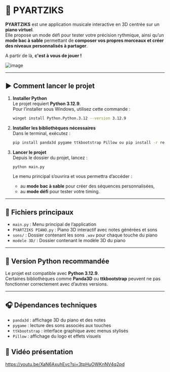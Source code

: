 # 🎵 PYARTZIKS

**PYARTZIKS** est une application musicale interactive en 3D centrée sur un **piano virtuel**.  
Elle propose un mode défi pour tester votre précision rythmique, ainsi qu’un **mode bac à sable** permettant de **composer vos propres morceaux et créer des niveaux personnalisés à partager**.

A partir de là, **c'est à vous de jouer !**

![image](https://github.com/user-attachments/assets/937d7d18-3b3c-4099-b977-85e300a2b809)

---

## ▶️ Comment lancer le projet

1. **Installer Python**  
   Le projet requiert **Python 3.12.9**.  
   Pour l’installer sous Windows, utilisez cette commande :

   ```bash
   winget install Python.Python.3.12 --version 3.12.9
   ```

2. **Installer les bibliothèques nécessaires**  
   Dans le terminal, exécutez :

   ```bash
   pip install panda3d pygame ttkbootstrap Pillow ou pip install -r requirements.txt
   ```

3. **Lancer le projet**  
   Depuis le dossier du projet, lancez :

   ```bash
   python main.py
   ```

   Le menu principal s’ouvrira et vous permettra d’accéder :
   - au **mode bac à sable** pour créer des séquences personnalisées,
   - au **mode défi** pour tester votre timing.

---

## 📁 Fichiers principaux

- `main.py` : Menu principal de l’application
- `PYARTZIKS PIANO.py` : Piano 3D interactif avec notes générées et sons
- `sons/` : Dossier contenant les sons `.wav` pour chaque touche du piano
- `modele 3D/` : Dossier contenant le modèle 3D du piano

---

## 🐍 Version Python recommandée

Le projet est compatible avec **Python 3.12.9**.  
Certaines bibliothèques comme **Panda3D** ou **ttkbootstrap** peuvent ne pas fonctionner correctement avec d’autres versions.

---

## 🎧 Dépendances techniques

- `panda3d` : affichage 3D du piano et des notes
- `pygame` : lecture des sons associés aux touches
- `ttkbootstrap` : interface graphique avec menus stylisés
- `Pillow` : affichage du logo et effets visuels




## 🎥 Vidéo présentation 
https://youtu.be/XaN6AxuhEvc?si=3tpHuOWKnNV4q2pd
